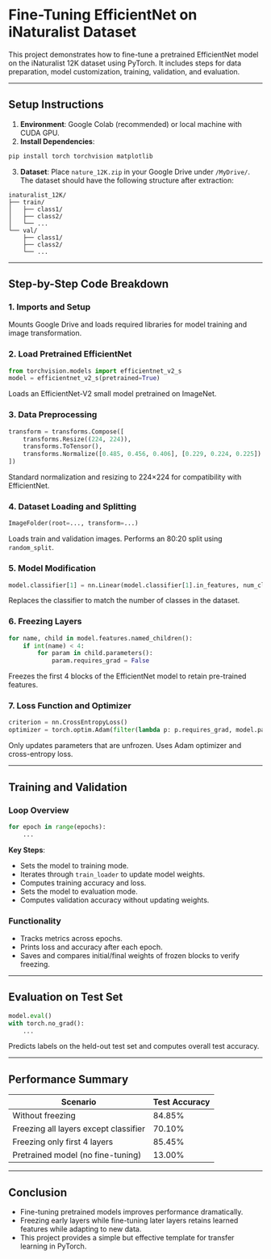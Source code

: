 
# Fine-Tuning EfficientNet on iNaturalist Dataset

This project demonstrates how to fine-tune a pretrained EfficientNet model on the iNaturalist 12K dataset using PyTorch. It includes steps for data preparation, model customization, training, validation, and evaluation.

---

## Setup Instructions

1. **Environment**: Google Colab (recommended) or local machine with CUDA GPU.
2. **Install Dependencies**:
```bash
pip install torch torchvision matplotlib
```
3. **Dataset**: Place `nature_12K.zip` in your Google Drive under `/MyDrive/`. The dataset should have the following structure after extraction:
```
inaturalist_12K/
├── train/
│   ├── class1/
│   ├── class2/
│   └── ...
└── val/
    ├── class1/
    ├── class2/
    └── ...
```

---

## Step-by-Step Code Breakdown

### 1. Imports and Setup
Mounts Google Drive and loads required libraries for model training and image transformation.

### 2. Load Pretrained EfficientNet
```python
from torchvision.models import efficientnet_v2_s
model = efficientnet_v2_s(pretrained=True)
```
Loads an EfficientNet-V2 small model pretrained on ImageNet.

### 3. Data Preprocessing
```python
transform = transforms.Compose([
    transforms.Resize((224, 224)),
    transforms.ToTensor(),
    transforms.Normalize([0.485, 0.456, 0.406], [0.229, 0.224, 0.225])
])
```
Standard normalization and resizing to 224×224 for compatibility with EfficientNet.

### 4. Dataset Loading and Splitting
```python
ImageFolder(root=..., transform=...)
```
Loads train and validation images. Performs an 80:20 split using `random_split`.

### 5. Model Modification
```python
model.classifier[1] = nn.Linear(model.classifier[1].in_features, num_classes)
```
Replaces the classifier to match the number of classes in the dataset.

### 6. Freezing Layers
```python
for name, child in model.features.named_children():
    if int(name) < 4:
        for param in child.parameters():
            param.requires_grad = False
```
Freezes the first 4 blocks of the EfficientNet model to retain pre-trained features.

### 7. Loss Function and Optimizer
```python
criterion = nn.CrossEntropyLoss()
optimizer = torch.optim.Adam(filter(lambda p: p.requires_grad, model.parameters()), lr=1e-4)
```
Only updates parameters that are unfrozen. Uses Adam optimizer and cross-entropy loss.

---

## Training and Validation

### Loop Overview
```python
for epoch in range(epochs):
    ...
```

**Key Steps**:
- Sets the model to training mode.
- Iterates through `train_loader` to update model weights.
- Computes training accuracy and loss.
- Sets the model to evaluation mode.
- Computes validation accuracy without updating weights.

### Functionality
- Tracks metrics across epochs.
- Prints loss and accuracy after each epoch.
- Saves and compares initial/final weights of frozen blocks to verify freezing.

---

## Evaluation on Test Set
```python
model.eval()
with torch.no_grad():
    ...
```
Predicts labels on the held-out test set and computes overall test accuracy.

---

## Performance Summary

| Scenario                                 | Test Accuracy |
|------------------------------------------|---------------|
| Without freezing                         | 84.85%        |
| Freezing all layers except classifier    | 70.10%        |
| Freezing only first 4 layers             | 85.45%        |
| Pretrained model (no fine-tuning)        | 13.00%        |

---

## Conclusion

- Fine-tuning pretrained models improves performance dramatically.
- Freezing early layers while fine-tuning later layers retains learned features while adapting to new data.
- This project provides a simple but effective template for transfer learning in PyTorch.


